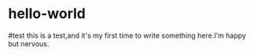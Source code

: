 # hello-world
#test
this is a test,and it's my first time to write something here.I'm happy but nervous.
